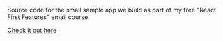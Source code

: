 Source code for the small sample app we build as part of my free "React First Features" email course.

[Check it out here](https://jonhilton.net/?utm_campaign=react-first-features)
